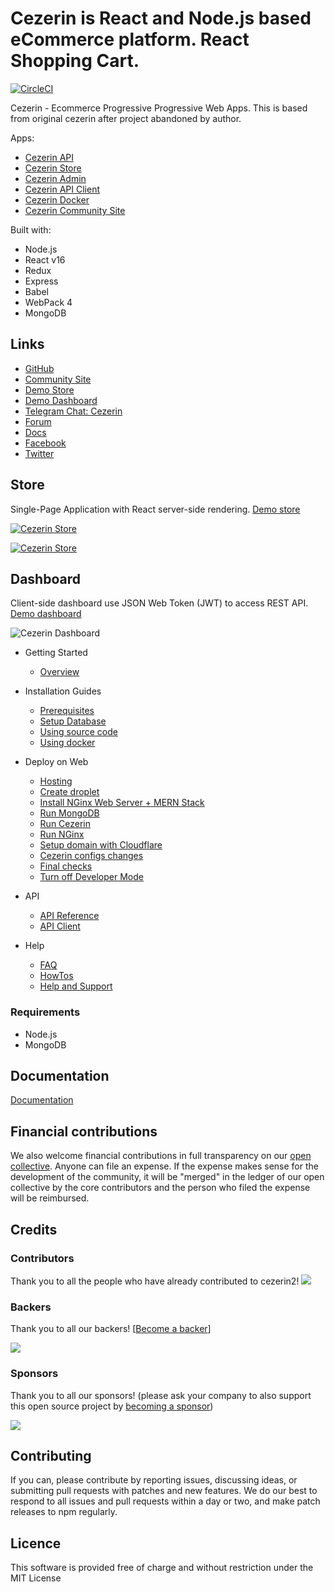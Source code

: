 # Cezerin is React and Node.js based eCommerce platform. React Shopping Cart.

[![CircleCI](https://circleci.com/gh/Cezerin2/cezerin2/tree/master.svg?style=svg)](https://circleci.com/gh/Cezerin2/cezerin2/tree/master)

Cezerin - Ecommerce Progressive Progressive Web Apps. This is based from original cezerin after project abandoned by author.

Apps:

- [Cezerin API](https://github.com/cezerin2/cezerin2)
- [Cezerin Store](https://github.com/cezerin2/cezerin2-store)
- [Cezerin Admin](https://github.com/cezerin2/cezerin2-admin)
- [Cezerin API Client](https://github.com/cezerin2/cezerin2-client)
- [Cezerin Docker](https://github.com/cezerin2/docker-cezerin2)
- [Cezerin Community Site](https://github.com/cezerin2/cezerin2.github.io)

Built with:

- Node.js
- React v16
- Redux
- Express
- Babel
- WebPack 4
- MongoDB

## Links

- [GitHub](https://github.com/cezerin2)
- [Community Site](https://cezerin.org)
- [Demo Store](https://demo.cezerin.net)
- [Demo Dashboard](https://admin.cezerin.net)
- [Telegram Chat: Cezerin](https://t.me/cezerin)
- [Forum](https://groups.google.com/forum/#!forum/cezerin)
- [Docs](https://github.com/cezerin2/cezerin2/blob/master/docs)
- [Facebook](https://facebook.com/cezerin)
- [Twitter](https://twitter.com/cezerin2)

## Store

Single-Page Application with React server-side rendering. [Demo store](https://demo.cezerin.net)

[![Cezerin Store](https://cezerin.org/assets/images/cezerin-mobile-product.png)](https://demo.cezerin.net/)

[![Cezerin Store](https://cezerin.org/assets/images/cezerin-mobile-order-summary.png)](https://demo.cezerin.net/)

## Dashboard

Client-side dashboard use JSON Web Token (JWT) to access REST API. [Demo dashboard](https://admin.cezerin.net)

![Cezerin Dashboard](https://cezerin.org/assets/images/cezerin-dashboard-products.png)

- Getting Started

  - [Overview](./docs/overview.md)
  
- Installation Guides

  - [Prerequisites](./docs/prerequisites.md)
  - [Setup Database](./docs/setup-database.md)
  - [Using source code](./docs/using-source-code.md)
  - [Using docker](./docs/using-docker.md)

- Deploy on Web

  - [Hosting](./docs/deploy-on-web-hosting.md)
  - [Create droplet](./docs/deploy-on-web-droplet.md)
  - [Install NGinx Web Server + MERN Stack](./docs/deploy-on-web-mern.md)
  - [Run MongoDB](./docs/deploy-on-web-mongodb.md)
  - [Run Cezerin](./docs/deploy-on-web-cezerin.md)
  - [Run NGinx](./docs/deploy-on-web-nginx.md)
  - [Setup domain with Cloudflare](./docs/deploy-on-web-cloudflare.md)
  - [Cezerin configs changes](./docs/deploy-on-web-cezerin-configs.md)
  - [Final checks](./docs/deploy-on-web-final-checks.md)
  - [Turn off Developer Mode](./docs/deploy-on-web-production-mode.md)

- API

  - [API Reference](./docs/api)
  - [API Client](https://github.com/cezerin/client)

- Help
  - [FAQ](./docs/faq.md)
  - [HowTos](./docs/howtos.md)
  - [Help and Support](./docs/help-and-support.md)

### Requirements

- Node.js
- MongoDB

## Documentation

[Documentation](https://cezerin.org/docs)

## Financial contributions

We also welcome financial contributions in full transparency on our [open collective](https://opencollective.com/cezerin2).
Anyone can file an expense. If the expense makes sense for the development of the community, it will be "merged" in the ledger of our open collective by the core contributors and the person who filed the expense will be reimbursed.

## Credits

### Contributors

Thank you to all the people who have already contributed to cezerin2!
<a href="https://github.com/Cezerin2/cezerin2/graphs/contributors"><img src="https://opencollective.com/cezerin2/contributors.svg?width=890" /></a>

### Backers

Thank you to all our backers! [[Become a backer](https://opencollective.com/cezerin2#backer)]

<a href="https://opencollective.com/cezerin2#backers" target="_blank"><img src="https://opencollective.com/cezerin2/tiers/backer.svg?avatarHeight=36&width=600"></a>

### Sponsors

Thank you to all our sponsors! (please ask your company to also support this open source project by [becoming a sponsor](https://opencollective.com/cezerin2#sponsor))

<a href="https://opencollective.com/cezerin2#sponsor" target="_blank"><img src="https://opencollective.com/cezerin2/tiers/sponsor.svg?avatarHeight=36&width=600"></a>

## Contributing

If you can, please contribute by reporting issues, discussing ideas, or submitting pull requests with patches and new features. We do our best to respond to all issues and pull requests within a day or two, and make patch releases to npm regularly.

## Licence

This software is provided free of charge and without restriction under the MIT License
